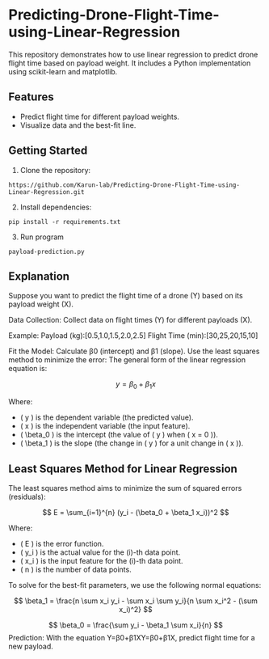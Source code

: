 # Predicting-Drone-Flight-Time-using-Linear-Regression
This repository demonstrates how to use linear regression to predict drone flight time based on payload weight. It includes a Python implementation using scikit-learn and matplotlib.

## Features
- Predict flight time for different payload weights.
- Visualize data and the best-fit line.

## Getting Started
1. Clone the repository:
```
https://github.com/Karun-lab/Predicting-Drone-Flight-Time-using-Linear-Regression.git
```
2. Install dependencies:
```
pip install -r requirements.txt
```
3. Run program
```
payload-prediction.py
```
## Explanation
Suppose you want to predict the flight time of a drone (Y) based on its payload weight (X).

Data Collection:
Collect data on flight times (Y) for different payloads (X).

Example:
    Payload (kg):[0.5,1.0,1.5,2.0,2.5]
    Flight Time (min):[30,25,20,15,10]

Fit the Model:
    Calculate β0​ (intercept) and β1 (slope).
    Use the least squares method to minimize the error:
The general form of the linear regression equation is:

$$
y = \beta_0 + \beta_1 x
$$

Where:
- \( y \) is the dependent variable (the predicted value).
- \( x \) is the independent variable (the input feature).
- \( \beta_0 ) is the intercept (the value of \( y \) when \( x = 0 \)).
- \( \beta_1 ) is the slope (the change in \( y \) for a unit change in \( x \)).

## Least Squares Method for Linear Regression

The least squares method aims to minimize the sum of squared errors (residuals):

$$
E = \sum_{i=1}^{n} (y_i - (\beta_0 + \beta_1 x_i))^2
$$

Where:
- \( E \) is the error function.
- \( y_i \) is the actual value for the \(i\)-th data point.
- \( x_i \) is the input feature for the \(i\)-th data point.
- \( n \) is the number of data points.

To solve for the best-fit parameters, we use the following normal equations:

$$
\beta_1 = \frac{n \sum x_i y_i - \sum x_i \sum y_i}{n \sum x_i^2 - (\sum x_i)^2}
$$

$$
\beta_0 = \frac{\sum y_i - \beta_1 \sum x_i}{n}
$$
Prediction:
    With the equation Y=β0+β1XY=β0​+β1​X, predict flight time for a new payload.
